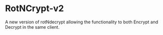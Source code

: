 # RotNCrypt-v2
A new version of rotNdecrypt allowing the functionality to both Encrypt and Decrypt in the same client.

